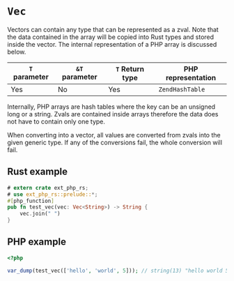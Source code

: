 # `Vec`

Vectors can contain any type that can be represented as a zval. Note that the
data contained in the array will be copied into Rust types and stored inside the
vector. The internal representation of a PHP array is discussed below.

| `T` parameter | `&T` parameter | `T` Return type | PHP representation |
| ------------- | -------------- | --------------- | ------------------ |
| Yes           | No             | Yes             | `ZendHashTable`    |

Internally, PHP arrays are hash tables where the key can be an unsigned long or
a string. Zvals are contained inside arrays therefore the data does not have to
contain only one type.

When converting into a vector, all values are converted from zvals into the
given generic type. If any of the conversions fail, the whole conversion will
fail.

## Rust example

```rust
# extern crate ext_php_rs;
# use ext_php_rs::prelude::*;
#[php_function]
pub fn test_vec(vec: Vec<String>) -> String {
    vec.join(" ")
}
```

## PHP example

```php
<?php

var_dump(test_vec(['hello', 'world', 5])); // string(13) "hello world 5"
```

